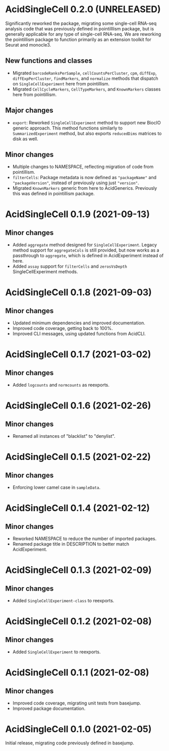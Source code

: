 # AcidSingleCell 0.2.0 (UNRELEASED)

Significantly reworked the package, migrating some single-cell RNA-seq analysis
code that was previously defined in pointilllism package, but is generally
applicable for any type of single-cell RNA-seq. We are reworking the pointillism
package to function primarily as an extension toolkit for Seurat and monocle3.

## New functions and classes

- Migrated `barcodeRanksPerSample`, `cellCountsPerCluster`, `cpm`, `diffExp`,
  `diffExpPerCluster`, `findMarkers`, and `normalize` methods that dispatch on
  `SingleCellExperiment` here from pointillism.
- Migrated `CellCycleMarkers`, `CellTypeMarkers`, and `KnownMarkers` classes
  here from pointillism.

## Major changes

- `export`: Reworked `SingleCellExperiment` method to support new BiocIO
  generic approach. This method functions similarly to `SummarizedExperiment`
  method, but also exports `reducedDims` matrices to disk as well.

## Minor changes

- Multiple changes to NAMESPACE, reflecting migration of code from pointillism.
- `filterCells`: Package metadata is now defined as `"packageName"` and
  `"packageVersion"`, instead of previously using just `"version"`.
- Migrated `KnownMarkers` generic from here to AcidGenerics. Previously this
  was defined in pointillism package.

# AcidSingleCell 0.1.9 (2021-09-13)

## Minor changes

- Added `aggregate` method designed for `SingleCellExperiment`. Legacy method
  support for `aggregateCols` is still provided, but now works as a passthrough
  to `aggregate`, which is defined in AcidExperiment instead of here.
- Added `assay` support for `filterCells` and `zerosVsDepth`
  SingleCellExperiment methods.

# AcidSingleCell 0.1.8 (2021-09-03)

## Minor changes

- Updated minimum dependencies and improved documentation.
- Improved code coverage, getting back to 100%.
- Improved CLI messages, using updated functions from AcidCLI.

# AcidSingleCell 0.1.7 (2021-03-02)

## Minor changes

- Added `logcounts` and `normcounts` as reexports.

# AcidSingleCell 0.1.6 (2021-02-26)

## Minor changes

- Renamed all instances of "blacklist" to "denylist".

# AcidSingleCell 0.1.5 (2021-02-22)

## Minor changes

- Enforcing lower camel case in `sampleData`.

# AcidSingleCell 0.1.4 (2021-02-12)

## Minor changes

- Reworked NAMESPACE to reduce the number of imported packages.
- Renamed package title in DESCRIPTION to better match AcidExperiment.

# AcidSingleCell 0.1.3 (2021-02-09)

## Minor changes

- Added `SingleCellExperiment-class` to reexports.

# AcidSingleCell 0.1.2 (2021-02-08)

## Minor changes

- Added `SingleCellExperiment` to reexports.

# AcidSingleCell 0.1.1 (2021-02-08)

## Minor changes

- Improved code coverage, migrating unit tests from basejump.
- Improved package documentation.

# AcidSingleCell 0.1.0 (2021-02-05)

Initial release, migrating code previously defined in basejump.
